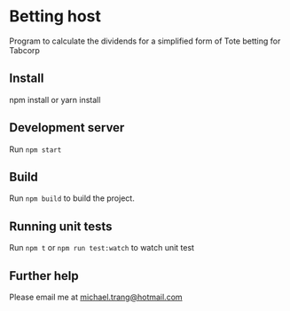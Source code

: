 # Betting host

Program to calculate the dividends for a simplified form of Tote betting for Tabcorp

## Install
npm install or yarn install

## Development server

Run `npm start`

## Build

Run `npm build` to build the project. 

## Running unit tests

Run `npm t` or `npm run test:watch` to watch unit test

## Further help
Please email me at michael.trang@hotmail.com
